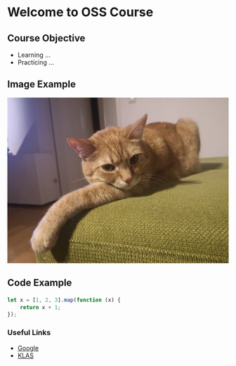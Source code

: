 # Welcome to OSS Course

## Course Objective

- Learning ...
- Practicing ...

## Image Example
![Cat image](/images/cat.jpg)

## Code Example
```js
let x = [1, 2, 3].map(function (x) {
    return x + 1;
});
```

### Useful Links

- [Google](https://www.google.com/)
- [KLAS](https://klas.kw.ac.kr/)
